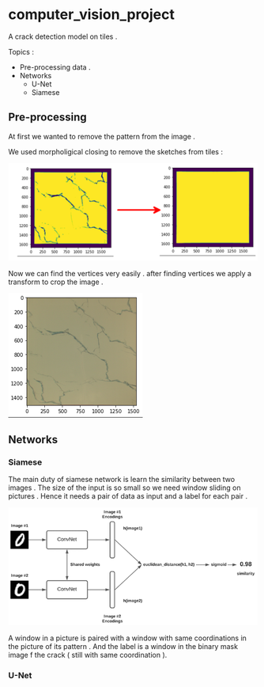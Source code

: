 # computer_vision_project

A crack detection model on tiles . 

Topics : 
* Pre-processing data . 
* Networks 
    * U-Net
    * Siamese

## Pre-processing

At first we wanted to remove the pattern from the image . 

We used morpholigical closing to remove the sketches from tiles : 

![closing](https://github.com/parsaeisa/computer_vision_project/blob/master/pictures/closing.png)

Now we can find the vertices very easily . after finding vertices we apply a transform to crop the image . 

![cropped image](https://github.com/parsaeisa/computer_vision_project/blob/master/pictures/cropped.png)


## Networks
### Siamese

The main duty of siamese network is learn the similarity between two images . The size of the input is so small so we need window sliding 
on pictures . Hence it needs a pair of data as input and a label for each pair .

![Siamese network](https://github.com/parsaeisa/computer_vision_project/blob/master/pictures/keras_siamese_networks_process.webp)

A window in a picture is paired with a window with same coordinations in the picture of its pattern . 
And the label is a window in the binary mask image f the crack ( still with same coordination ).

### U-Net